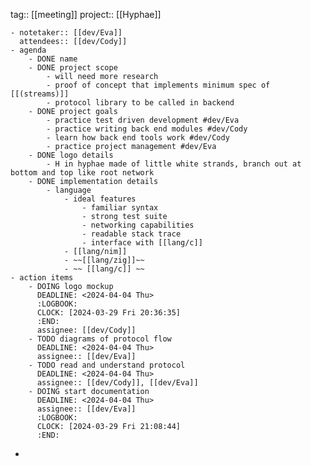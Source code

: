 tag:: [[meeting]] 
project:: [[Hyphae]]

	- notetaker:: [[dev/Eva]] 
	  attendees:: [[dev/Cody]]
	- agenda
		- DONE name
		- DONE project scope
			- will need more research
			- proof of concept that implements minimum spec of [[(streams)]]
			- protocol library to be called in backend
		- DONE project goals
			- practice test driven development #dev/Eva
			- practice writing back end modules #dev/Cody
			- learn how back end tools work #dev/Cody
			- practice project management #dev/Eva
		- DONE logo details
			- H in hyphae made of little white strands, branch out at bottom and top like root network
		- DONE implementation details
			- language
				- ideal features
					- familiar syntax
					- strong test suite
					- networking capabilities
					- readable stack trace
					- interface with [[lang/c]]
				- [[lang/nim]]
				- ~~[[lang/zig]]~~
				- ~~ [[lang/c]] ~~
	- action items
		- DOING logo mockup
		  DEADLINE: <2024-04-04 Thu>
		  :LOGBOOK:
		  CLOCK: [2024-03-29 Fri 20:36:35]
		  :END:
		  assignee: [[dev/Cody]]
		- TODO diagrams of protocol flow
		  DEADLINE: <2024-04-04 Thu>
		  assignee:: [[dev/Eva]]
		- TODO read and understand protocol
		  DEADLINE: <2024-04-04 Thu>
		  assignee:: [[dev/Cody]], [[dev/Eva]]
		- DOING start documentation
		  DEADLINE: <2024-04-04 Thu>
		  assignee:: [[dev/Eva]]
		  :LOGBOOK:
		  CLOCK: [2024-03-29 Fri 21:08:44]
		  :END:
-